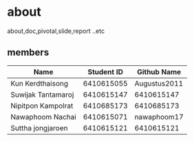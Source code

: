# about
about,doc,pivotal,slide,report ..etc


## members

 |          Name         |  Student ID  | Github Name  |
 |-----------------------|--------------|--------------|
 |     Kun Kerdthaisong     |  6410615055  | Augustus2011 |
 |     Suwijak Tantamaroj   |  6410615147  | 6410615147 |
 |   Nipitpon Kampolrat   |  6410685173  | 6410685173 |
 |     Nawaphoom Nachai     |  6410615071  | nawaphoom17 |
 |     Suttha jongjaroen     |  6410615121  | 6410615121 |
 
